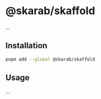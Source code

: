 # @skarab/skaffold

...

## Installation

```bash
pnpm add --global @skarab/skaffold
```

## Usage

...
